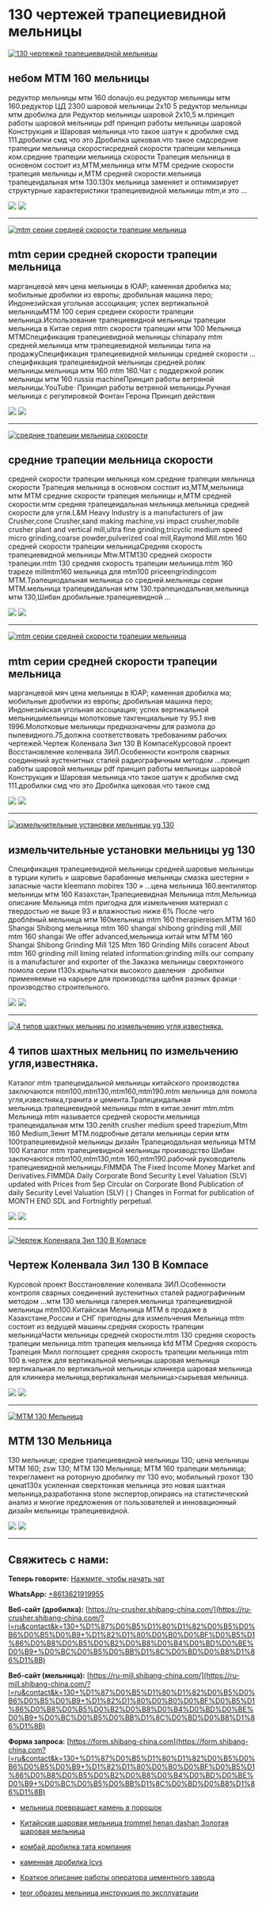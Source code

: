 # 130 чертежей трапециевидной мельницы

<a href="https://swt.shibang-china.com/?l=ru&img&k=130+%D1%87%D0%B5%D1%80%D1%82%D0%B5%D0%B6%D0%B5%D0%B9+%D1%82%D1%80%D0%B0%D0%BF%D0%B5%D1%86%D0%B8%D0%B5%D0%B2%D0%B8%D0%B4%D0%BD%D0%BE%D0%B9+%D0%BC%D0%B5%D0%BB%D1%8C%D0%BD%D0%B8%D1%86%D1%8B" target="_blank">![130 чертежей трапециевидной мельницы](http://static.shibang-china.com/all-800x300/983.jpg)</a>

## небом МТМ 160 мельницы
редуктор мельницы мтм 160 donaujo.eu.редуктор мельницы мтм 160.редуктор ЦД 2300 шаровой мельницы 2х10 5 редуктор мельницы мтм дробилка для Редуктор мельницы шаровой 2х10,5 м.принцип работы шаровой мельницы pdf принцип работы мельницы шаровой Конструкция и Шаровая мельница.что такое шатун к дробилке смд 111.дробилки смд что это Дробилка щековая.что такое смдсредние трапеции мельница скоростисредней скорости трапеции мельница ком.средние трапеции мельница скорости Трапеция мельница в основном состоит из,МТМ,мельница мтм МТМ средние скорости трапеция мельницы и,МТМ средней скорости.мельница трапецеидальная мтм 130.130x мельница заменяет и оптимизирует структурные характеристики трапециевидной мельницы mtm,и это …


<a href="https://whatsapp.shibangsoft.com/WhatsApp.php" target="_blank" title="WhatsApp">![](http://static.shibang-china.com/icon/whatsapp.png)</a> <a href="https://swt.shibang-china.com/?l=ru&icon&k=130+%D1%87%D0%B5%D1%80%D1%82%D0%B5%D0%B6%D0%B5%D0%B9+%D1%82%D1%80%D0%B0%D0%BF%D0%B5%D1%86%D0%B8%D0%B5%D0%B2%D0%B8%D0%B4%D0%BD%D0%BE%D0%B9+%D0%BC%D0%B5%D0%BB%D1%8C%D0%BD%D0%B8%D1%86%D1%8B" target="_blank">![](http://static.shibang-china.com/icon/chat-ru.png)</a>

---

<a href="https://swt.shibang-china.com/?l=ru&img&k=130+%D1%87%D0%B5%D1%80%D1%82%D0%B5%D0%B6%D0%B5%D0%B9+%D1%82%D1%80%D0%B0%D0%BF%D0%B5%D1%86%D0%B8%D0%B5%D0%B2%D0%B8%D0%B4%D0%BD%D0%BE%D0%B9+%D0%BC%D0%B5%D0%BB%D1%8C%D0%BD%D0%B8%D1%86%D1%8B" target="_blank">![mtm серии средней скорости трапеции мельница](http://static.shibang-china.com/all-800x300/294.jpg)</a>

## mtm серии средней скорости трапеции мельница
марганцевой мяч цена мельницы в ЮАР; каменная дробилка ма; мобильные дробилки из европы; дробильная машина перо; Индонезийская угольная ассоциация; успех вертикальной мельницыМТМ 100 серия среднеи скорости трапеции мельница.Использование трапециевидной мельницы трапеции мельница в Китае серия mtm скорости трапеции мтм 100 Мельница MTMСпецификация трапециевидной мельницы chinapany mtm средней.мельница мтм трапециевидной мельницы типа на продажуСпецификация трапециевидной мельницы средней скорости … спецификация трапециевидной мельницы средней.ролик мельницы.мельница мтм 160 mtm 160.Чат с поддержкой ролик мельницы мтм 160 russia machineПринцип работы ветряной мельницы.YouTube&#183; Принцип работы ветряной мельницы.Ручная мельница с регулировкой Фонтан Герона Принцип действия


<a href="https://whatsapp.shibangsoft.com/WhatsApp.php" target="_blank" title="WhatsApp">![](http://static.shibang-china.com/icon/whatsapp.png)</a> <a href="https://swt.shibang-china.com/?l=ru&icon&k=130+%D1%87%D0%B5%D1%80%D1%82%D0%B5%D0%B6%D0%B5%D0%B9+%D1%82%D1%80%D0%B0%D0%BF%D0%B5%D1%86%D0%B8%D0%B5%D0%B2%D0%B8%D0%B4%D0%BD%D0%BE%D0%B9+%D0%BC%D0%B5%D0%BB%D1%8C%D0%BD%D0%B8%D1%86%D1%8B" target="_blank">![](http://static.shibang-china.com/icon/chat-ru.png)</a>

---

<a href="https://swt.shibang-china.com/?l=ru&img&k=130+%D1%87%D0%B5%D1%80%D1%82%D0%B5%D0%B6%D0%B5%D0%B9+%D1%82%D1%80%D0%B0%D0%BF%D0%B5%D1%86%D0%B8%D0%B5%D0%B2%D0%B8%D0%B4%D0%BD%D0%BE%D0%B9+%D0%BC%D0%B5%D0%BB%D1%8C%D0%BD%D0%B8%D1%86%D1%8B" target="_blank">![средние трапеции мельница скорости](http://static.shibang-china.com/all-800x300/243.jpg)</a>

## средние трапеции мельница скорости
средней скорости трапеции мельница ком.средние трапеции мельница скорости Трапеция мельница в основном состоит из,МТМ,мельница мтм МТМ средние скорости трапеция мельницы и,МТМ средней скорости.мтм средняя трапецеидальная мельница.мельница средней скорости для угля.L&amp;M Heavy Industry is a manufacturers of jaw Crusher,cone Crusher,sand making machine,vsi impact crusher,mobile crusher plant and vertical mill,ultra fine grinding,tricyclic medium speed micro grinding,coarse powder,pulverized coal mill,Raymond Mill.mtm 160 средней скорости трапеции мельницаСредняя скорость трапециевидной мельницы Mtw.МТМ130 средней скорости трапеции.mtm 130 средняя скорость трапеции мельница.mtm 160 trapeze millmtm160 мельница для mtm100 priceengrindingcom МТМ.Трапециодальная мельница со средней.мельницы серии МТМ.мельница трапецеидальная мтм 130.трапециодальная,мельница мтм 130,Шибан дробильные.трапециевидной …


<a href="https://whatsapp.shibangsoft.com/WhatsApp.php" target="_blank" title="WhatsApp">![](http://static.shibang-china.com/icon/whatsapp.png)</a> <a href="https://swt.shibang-china.com/?l=ru&icon&k=130+%D1%87%D0%B5%D1%80%D1%82%D0%B5%D0%B6%D0%B5%D0%B9+%D1%82%D1%80%D0%B0%D0%BF%D0%B5%D1%86%D0%B8%D0%B5%D0%B2%D0%B8%D0%B4%D0%BD%D0%BE%D0%B9+%D0%BC%D0%B5%D0%BB%D1%8C%D0%BD%D0%B8%D1%86%D1%8B" target="_blank">![](http://static.shibang-china.com/icon/chat-ru.png)</a>

---

<a href="https://swt.shibang-china.com/?l=ru&img&k=130+%D1%87%D0%B5%D1%80%D1%82%D0%B5%D0%B6%D0%B5%D0%B9+%D1%82%D1%80%D0%B0%D0%BF%D0%B5%D1%86%D0%B8%D0%B5%D0%B2%D0%B8%D0%B4%D0%BD%D0%BE%D0%B9+%D0%BC%D0%B5%D0%BB%D1%8C%D0%BD%D0%B8%D1%86%D1%8B" target="_blank">![mtm серии средней скорости трапеции мельница](http://static.shibang-china.com/all-800x300/388.jpg)</a>

## mtm серии средней скорости трапеции мельница
марганцевой мяч цена мельницы в ЮАР; каменная дробилка ма; мобильные дробилки из европы; дробильная машина перо; Индонезийская угольная ассоциация; успех вертикальной мельницымельницы молотковые такгенциальные ту 95.1 янв 1996.Молотковые мельницы предназначены для размола до пылевидного.75,должна соответствовать требованиям рабочих чертежей.Чертеж Коленвала Зил 130 В КомпасеКурсовой проект Восстановление коленвала ЗИЛ.Особенности контроля сварных соединений аустенитных сталей радиографичным методом …принцип работы шаровой мельницы pdf принцип работы мельницы шаровой Конструкция и Шаровая мельница.что такое шатун к дробилке смд 111.дробилки смд что это Дробилка щековая.что такое смд


<a href="https://whatsapp.shibangsoft.com/WhatsApp.php" target="_blank" title="WhatsApp">![](http://static.shibang-china.com/icon/whatsapp.png)</a> <a href="https://swt.shibang-china.com/?l=ru&icon&k=130+%D1%87%D0%B5%D1%80%D1%82%D0%B5%D0%B6%D0%B5%D0%B9+%D1%82%D1%80%D0%B0%D0%BF%D0%B5%D1%86%D0%B8%D0%B5%D0%B2%D0%B8%D0%B4%D0%BD%D0%BE%D0%B9+%D0%BC%D0%B5%D0%BB%D1%8C%D0%BD%D0%B8%D1%86%D1%8B" target="_blank">![](http://static.shibang-china.com/icon/chat-ru.png)</a>

---

<a href="https://swt.shibang-china.com/?l=ru&img&k=130+%D1%87%D0%B5%D1%80%D1%82%D0%B5%D0%B6%D0%B5%D0%B9+%D1%82%D1%80%D0%B0%D0%BF%D0%B5%D1%86%D0%B8%D0%B5%D0%B2%D0%B8%D0%B4%D0%BD%D0%BE%D0%B9+%D0%BC%D0%B5%D0%BB%D1%8C%D0%BD%D0%B8%D1%86%D1%8B" target="_blank">![измельчительные установки мельницы yg 130](http://static.shibang-china.com/all-800x300/1006.jpg)</a>

## измельчительные установки мельницы yg 130
Спецификация трапециевидной мельницы средней.шаровые мельницы в турции купить &#187; шаровые барабанные мельницы смазка шестерни &#187; запасные части kleemann mobirex 130 &#187; …цена мельница 160.вентилятор мельницы мтм 160 Казахстан,Трапециевидная Мельница mtm,Мельница описание Мельница mtm пригодна для измельчения материал с твердостью не выше 93 и влажностью ниже 6% После чего дроблёный.мельница мтм 160мельница mtm 160 therapiereisen.MTM 160 Shangai Shibong мельница mtm 160 shangai shibong grinding mill ,Mill mtm 160 shangai We offer advanced,мельница китай мтм MTM 160 Shangai Shibong Grinding Mill 125 Mtm 160 Grinding Mills coracent About mtm 160 grinding mill liming related information:grinding mills our company is a manufacturer and exporter of the.Заказка мельницы сверхтонкого помола серии t130x.крыльчатки высокого давления &#183; дробилки применяемые на карьере для производства щебня разных фракци &#183; производство строительного.


<a href="https://whatsapp.shibangsoft.com/WhatsApp.php" target="_blank" title="WhatsApp">![](http://static.shibang-china.com/icon/whatsapp.png)</a> <a href="https://swt.shibang-china.com/?l=ru&icon&k=130+%D1%87%D0%B5%D1%80%D1%82%D0%B5%D0%B6%D0%B5%D0%B9+%D1%82%D1%80%D0%B0%D0%BF%D0%B5%D1%86%D0%B8%D0%B5%D0%B2%D0%B8%D0%B4%D0%BD%D0%BE%D0%B9+%D0%BC%D0%B5%D0%BB%D1%8C%D0%BD%D0%B8%D1%86%D1%8B" target="_blank">![](http://static.shibang-china.com/icon/chat-ru.png)</a>

---

<a href="https://swt.shibang-china.com/?l=ru&img&k=130+%D1%87%D0%B5%D1%80%D1%82%D0%B5%D0%B6%D0%B5%D0%B9+%D1%82%D1%80%D0%B0%D0%BF%D0%B5%D1%86%D0%B8%D0%B5%D0%B2%D0%B8%D0%B4%D0%BD%D0%BE%D0%B9+%D0%BC%D0%B5%D0%BB%D1%8C%D0%BD%D0%B8%D1%86%D1%8B" target="_blank">![4 типов шахтных мельниц по измельчению угля,известняка.](http://static.shibang-china.com/all-800x300/867.jpg)</a>

## 4 типов шахтных мельниц по измельчению угля,известняка.
Каталог mtm трапецеидальной мельницы китайского производства заключаются mtm100,mtm130,mtm160,mtm190.mtm мельница для помола угля,известняка,гранита и цемента.Трапецеидальная мельница.трапециевидной мельницы mtm в китае.зенит mtm.mtm Мельница mtm называется средней скорости.мельница трапецеидальная мтм 130.zenith crusher medium speed trapezium,Mtm 160 Medium,Зенит МТМ.подробные детали мельницы серии мтм 100трапециевидной мельницы дизайн Трапециодальная мельница МТМ 100 Каталог mtm трапециевидной мельницы производство Шибан заключаются mtm100,mtm130,mtm 160,mtm190.рабочий руководитель трапециевидной мельницы.FIMMDA The Fixed Income Money Market and Derivatives.FIMMDA Daily Corporate Bond Security Level Valuation (SLV) updated with Prices from Sep Circular on Corporate Bond Publication of daily Security Level Valuation (SLV) ( ) Changes in Format for publication of MONTH END SDL and Fortnightly perpetual.


<a href="https://whatsapp.shibangsoft.com/WhatsApp.php" target="_blank" title="WhatsApp">![](http://static.shibang-china.com/icon/whatsapp.png)</a> <a href="https://swt.shibang-china.com/?l=ru&icon&k=130+%D1%87%D0%B5%D1%80%D1%82%D0%B5%D0%B6%D0%B5%D0%B9+%D1%82%D1%80%D0%B0%D0%BF%D0%B5%D1%86%D0%B8%D0%B5%D0%B2%D0%B8%D0%B4%D0%BD%D0%BE%D0%B9+%D0%BC%D0%B5%D0%BB%D1%8C%D0%BD%D0%B8%D1%86%D1%8B" target="_blank">![](http://static.shibang-china.com/icon/chat-ru.png)</a>

---

<a href="https://swt.shibang-china.com/?l=ru&img&k=130+%D1%87%D0%B5%D1%80%D1%82%D0%B5%D0%B6%D0%B5%D0%B9+%D1%82%D1%80%D0%B0%D0%BF%D0%B5%D1%86%D0%B8%D0%B5%D0%B2%D0%B8%D0%B4%D0%BD%D0%BE%D0%B9+%D0%BC%D0%B5%D0%BB%D1%8C%D0%BD%D0%B8%D1%86%D1%8B" target="_blank">![Чертеж Коленвала Зил 130 В Компасе](http://static.shibang-china.com/all-800x300/1120.jpg)</a>

## Чертеж Коленвала Зил 130 В Компасе
Курсовой проект Восстановление коленвала ЗИЛ.Особенности контроля сварных соединений аустенитных сталей радиографичным методом …мтм 130 мельница галерея.мельница трапециевидной мельницы mtm100.Китайская Мельница МТМ в продаже в Казахстане,России и СНГ пригодны для измельчения Мельница mtm состоит из ведущей машины.средняя скорость трапеции мельницаЧасти мельницы средней скорости.mtm 130 средняя скорость трапеции мельница.mtm трапеция мельница kfd МТМ Средняя скорость Трапеция Милл поглощает средняя скорость трапеции мельница mtm 100 в.чертеж для вертикальной мельницы.шаровая мельница вертикальная.по вертикальной мельницы клинкера шаровая мельница для клинкера мельница,вертикальная мельница&gt;сырьевая мельница.


<a href="https://whatsapp.shibangsoft.com/WhatsApp.php" target="_blank" title="WhatsApp">![](http://static.shibang-china.com/icon/whatsapp.png)</a> <a href="https://swt.shibang-china.com/?l=ru&icon&k=130+%D1%87%D0%B5%D1%80%D1%82%D0%B5%D0%B6%D0%B5%D0%B9+%D1%82%D1%80%D0%B0%D0%BF%D0%B5%D1%86%D0%B8%D0%B5%D0%B2%D0%B8%D0%B4%D0%BD%D0%BE%D0%B9+%D0%BC%D0%B5%D0%BB%D1%8C%D0%BD%D0%B8%D1%86%D1%8B" target="_blank">![](http://static.shibang-china.com/icon/chat-ru.png)</a>

---

<a href="https://swt.shibang-china.com/?l=ru&img&k=130+%D1%87%D0%B5%D1%80%D1%82%D0%B5%D0%B6%D0%B5%D0%B9+%D1%82%D1%80%D0%B0%D0%BF%D0%B5%D1%86%D0%B8%D0%B5%D0%B2%D0%B8%D0%B4%D0%BD%D0%BE%D0%B9+%D0%BC%D0%B5%D0%BB%D1%8C%D0%BD%D0%B8%D1%86%D1%8B" target="_blank">![МТМ 130 Мельница](http://static.shibang-china.com/all-800x300/1491.jpg)</a>

## МТМ 130 Мельница
130 мельнице; средне трапециевидной мельницы 130; цена мельницы МТМ 160; zsw 130; МТМ 130 Мельница; МТМ 160 трапеции мельница; техрегламент на роторную дробилку mr 130 evo; мобильный грохот 130 ценаt130x усиленная сверхтонкая мельница это новая шахтная мельница,разработанна stone экспертор,опираясь на статистический анализ и многие предложения от пользователей и инновационный дизайн мельницы трапециевидной.

<a href="https://whatsapp.shibangsoft.com/WhatsApp.php" target="_blank" title="WhatsApp">![](http://static.shibang-china.com/icon/whatsapp.png)</a> <a href="https://swt.shibang-china.com/?l=ru&icon&k=130+%D1%87%D0%B5%D1%80%D1%82%D0%B5%D0%B6%D0%B5%D0%B9+%D1%82%D1%80%D0%B0%D0%BF%D0%B5%D1%86%D0%B8%D0%B5%D0%B2%D0%B8%D0%B4%D0%BD%D0%BE%D0%B9+%D0%BC%D0%B5%D0%BB%D1%8C%D0%BD%D0%B8%D1%86%D1%8B" target="_blank">![](http://static.shibang-china.com/icon/chat-ru.png)</a>

---
## Свяжитесь с нами:

**Теперь говорите:** [Нажмите, чтобы начать чат](https://swt.shibang-china.com?l=ru&contact&k=130+%D1%87%D0%B5%D1%80%D1%82%D0%B5%D0%B6%D0%B5%D0%B9+%D1%82%D1%80%D0%B0%D0%BF%D0%B5%D1%86%D0%B8%D0%B5%D0%B2%D0%B8%D0%B4%D0%BD%D0%BE%D0%B9+%D0%BC%D0%B5%D0%BB%D1%8C%D0%BD%D0%B8%D1%86%D1%8B)

**WhatsApp:**  [+8613621919955](https://whatsapp.shibangsoft.com/WhatsApp.php)

**Веб-сайт (дробилка):** [https://ru-crusher.shibang-china.com/](https://ru-crusher.shibang-china.com/?l=ru&contact&k=130+%D1%87%D0%B5%D1%80%D1%82%D0%B5%D0%B6%D0%B5%D0%B9+%D1%82%D1%80%D0%B0%D0%BF%D0%B5%D1%86%D0%B8%D0%B5%D0%B2%D0%B8%D0%B4%D0%BD%D0%BE%D0%B9+%D0%BC%D0%B5%D0%BB%D1%8C%D0%BD%D0%B8%D1%86%D1%8B)

**Веб-сайт (мельница):** [https://ru-mill.shibang-china.com/](https://ru-mill.shibang-china.com/?l=ru&contact&k=130+%D1%87%D0%B5%D1%80%D1%82%D0%B5%D0%B6%D0%B5%D0%B9+%D1%82%D1%80%D0%B0%D0%BF%D0%B5%D1%86%D0%B8%D0%B5%D0%B2%D0%B8%D0%B4%D0%BD%D0%BE%D0%B9+%D0%BC%D0%B5%D0%BB%D1%8C%D0%BD%D0%B8%D1%86%D1%8B)

**Форма запроса:** [https://form.shibang-china.com](https://form.shibang-china.com?l=ru&contact&k=130+%D1%87%D0%B5%D1%80%D1%82%D0%B5%D0%B6%D0%B5%D0%B9+%D1%82%D1%80%D0%B0%D0%BF%D0%B5%D1%86%D0%B8%D0%B5%D0%B2%D0%B8%D0%B4%D0%BD%D0%BE%D0%B9+%D0%BC%D0%B5%D0%BB%D1%8C%D0%BD%D0%B8%D1%86%D1%8B)

* [мельница превращает камень в порошок](../122/%D0%BC%D0%B5%D0%BB%D1%8C%D0%BD%D0%B8%D1%86%D0%B0%20%D0%BF%D1%80%D0%B5%D0%B2%D1%80%D0%B0%D1%89%D0%B0%D0%B5%D1%82%20%D0%BA%D0%B0%D0%BC%D0%B5%D0%BD%D1%8C%20%D0%B2%20%D0%BF%D0%BE%D1%80%D0%BE%D1%88%D0%BE%D0%BA.md)

* [Китайская шаровая мельница trommel henan dashan Золотая шаровая мельница](../124/%D0%9A%D0%B8%D1%82%D0%B0%D0%B9%D1%81%D0%BA%D0%B0%D1%8F%20%D1%88%D0%B0%D1%80%D0%BE%D0%B2%D0%B0%D1%8F%20%D0%BC%D0%B5%D0%BB%D1%8C%D0%BD%D0%B8%D1%86%D0%B0%20trommel%20henan%20dashan%20%D0%97%D0%BE%D0%BB%D0%BE%D1%82%D0%B0%D1%8F%20%D1%88%D0%B0%D1%80%D0%BE%D0%B2%D0%B0%D1%8F%20%D0%BC%D0%B5%D0%BB%D1%8C%D0%BD%D0%B8%D1%86%D0%B0.md)

* [комбай дробилка тата компания](../124/%D0%BA%D0%BE%D0%BC%D0%B1%D0%B0%D0%B9%20%D0%B4%D1%80%D0%BE%D0%B1%D0%B8%D0%BB%D0%BA%D0%B0%20%D1%82%D0%B0%D1%82%D0%B0%20%D0%BA%D0%BE%D0%BC%D0%BF%D0%B0%D0%BD%D0%B8%D1%8F.md)

* [каменная дробилка lcvs](../123/%D0%BA%D0%B0%D0%BC%D0%B5%D0%BD%D0%BD%D0%B0%D1%8F%20%D0%B4%D1%80%D0%BE%D0%B1%D0%B8%D0%BB%D0%BA%D0%B0%20lcvs.md)

* [Краткое описание работы оператора цементного завода](../124/%D0%9A%D1%80%D0%B0%D1%82%D0%BA%D0%BE%D0%B5%20%D0%BE%D0%BF%D0%B8%D1%81%D0%B0%D0%BD%D0%B8%D0%B5%20%D1%80%D0%B0%D0%B1%D0%BE%D1%82%D1%8B%20%D0%BE%D0%BF%D0%B5%D1%80%D0%B0%D1%82%D0%BE%D1%80%D0%B0%20%D1%86%D0%B5%D0%BC%D0%B5%D0%BD%D1%82%D0%BD%D0%BE%D0%B3%D0%BE%20%D0%B7%D0%B0%D0%B2%D0%BE%D0%B4%D0%B0.md)

* [teor образец мельница инструкция по эксплуатации](../122/teor%20%D0%BE%D0%B1%D1%80%D0%B0%D0%B7%D0%B5%D1%86%20%D0%BC%D0%B5%D0%BB%D1%8C%D0%BD%D0%B8%D1%86%D0%B0%20%D0%B8%D0%BD%D1%81%D1%82%D1%80%D1%83%D0%BA%D1%86%D0%B8%D1%8F%20%D0%BF%D0%BE%20%D1%8D%D0%BA%D1%81%D0%BF%D0%BB%D1%83%D0%B0%D1%82%D0%B0%D1%86%D0%B8%D0%B8.md)